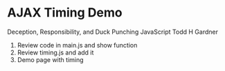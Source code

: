 
# AJAX Timing Demo

Deception, Responsibility, and Duck Punching JavaScript
Todd H Gardner

1. Review code in main.js and show function
2. Review timing.js and add it
3. Demo page with timing


<script src="timing.js"></script>